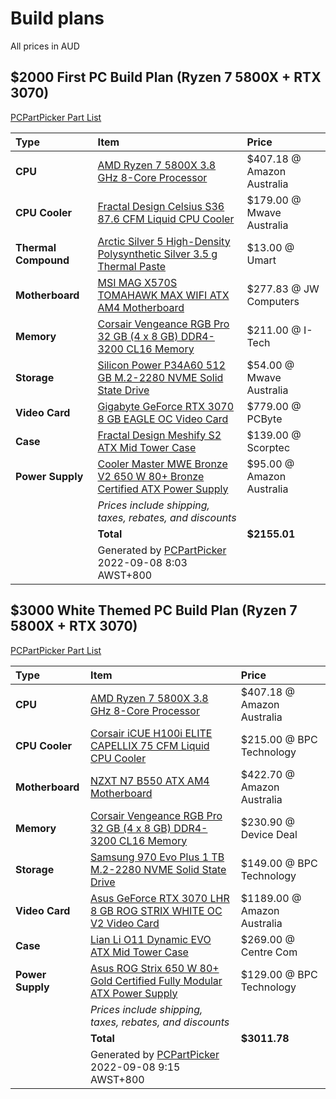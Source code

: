 # Build plans
All prices in AUD
## $2000 First PC Build Plan (Ryzen 7 5800X + RTX 3070)
[PCPartPicker Part List](https://au.pcpartpicker.com/list/rRFJNc)

| Type                 | Item                                                                                                                                                                                                           | Price                      |
|:-------------------- |:-------------------------------------------------------------------------------------------------------------------------------------------------------------------------------------------------------------- |:-------------------------- |
| **CPU**              | [AMD Ryzen 7 5800X 3.8 GHz 8-Core Processor](https://au.pcpartpicker.com/product/qtvqqs/amd-ryzen-7-5800x-38-ghz-8-core-processor-100-100000063wof)                                                            | $407.18 @ Amazon Australia |
| **CPU Cooler**       | [Fractal Design Celsius S36 87.6 CFM Liquid CPU Cooler](https://au.pcpartpicker.com/product/NMtWGX/fractal-design-celsius-s36-876-cfm-liquid-cpu-cooler-fd-wcu-celsius-s36-bk)                                 | $179.00 @ Mwave Australia  |
| **Thermal Compound** | [Arctic Silver 5 High-Density Polysynthetic Silver 3.5 g Thermal Paste](https://au.pcpartpicker.com/product/6RrG3C/arctic-silver-thermal-paste-as535g)                                                         | $13.00 @ Umart             |
| **Motherboard**      | [MSI MAG X570S TOMAHAWK MAX WIFI ATX AM4 Motherboard](https://au.pcpartpicker.com/product/9BGbt6/msi-mag-x570s-tomahawk-max-wifi-atx-am4-motherboard-mag-x570s-tomahawk-max-wifi)                              | $277.83 @ JW Computers     |
| **Memory**           | [Corsair Vengeance RGB Pro 32 GB (4 x 8 GB) DDR4-3200 CL16 Memory](https://au.pcpartpicker.com/product/3yQG3C/corsair-vengeance-rgb-pro-32gb-4-x-8gb-ddr4-3200-memory-cmw32gx4m4c3200c16)                      | $211.00 @ I-Tech           |
| **Storage**          | [Silicon Power P34A60 512 GB M.2-2280 NVME Solid State Drive](https://au.pcpartpicker.com/product/94gQzy/silicon-power-p34a60-512-gb-m2-2280-nvme-solid-state-drive-sp512gbp34a60m28)                          | $54.00 @ Mwave Australia   |
| **Video Card**       | [Gigabyte GeForce RTX 3070 8 GB EAGLE OC Video Card](https://au.pcpartpicker.com/product/ktvqqs/gigabyte-geforce-rtx-3070-8-gb-eagle-oc-video-card-gv-n3070eagle-oc-8gd)                                       | $779.00 @ PCByte           |
| **Case**             | [Fractal Design Meshify S2 ATX Mid Tower Case](https://au.pcpartpicker.com/product/mMkj4D/fractal-design-meshify-s2-black-tg-atx-mid-tower-case-fd-ca-mesh-s2-bko-tgl)                                         | $139.00 @ Scorptec         |
| **Power Supply**     | [Cooler Master MWE Bronze V2 650 W 80+ Bronze Certified ATX Power Supply](https://au.pcpartpicker.com/product/qJpmP6/cooler-master-mwe-bronze-v2-650-w-80-bronze-certified-atx-power-supply-mpe-6501-acaab-us) | $95.00 @ Amazon Australia  |
|                      | *Prices include shipping, taxes, rebates, and discounts*                                                                                                                                                       |                            |
|                      | **Total**                                                                                                                                                                                                      | **$2155.01**               |
|                      | Generated by [PCPartPicker](https://pcpartpicker.com) 2022-09-08 8:03 AWST+800                                                                                                                               |                            |

## $3000 White Themed PC Build Plan (Ryzen 7 5800X + RTX 3070)
[PCPartPicker Part List](https://au.pcpartpicker.com/list/R3hnNc)

| Type             | Item                                                                                                                                                                                                         | Price                       |
|:---------------- |:------------------------------------------------------------------------------------------------------------------------------------------------------------------------------------------------------------ |:--------------------------- |
| **CPU**          | [AMD Ryzen 7 5800X 3.8 GHz 8-Core Processor](https://au.pcpartpicker.com/product/qtvqqs/amd-ryzen-7-5800x-38-ghz-8-core-processor-100-100000063wof)                                                          | $407.18 @ Amazon Australia  |
| **CPU Cooler**   | [Corsair iCUE H100i ELITE CAPELLIX 75 CFM Liquid CPU Cooler](https://au.pcpartpicker.com/product/99Tp99/corsair-icue-h100i-elite-capellix-75-cfm-liquid-cpu-cooler-cw-9060050-ww)                            | $215.00 @ BPC Technology    |
| **Motherboard**  | [NZXT N7 B550 ATX AM4 Motherboard](https://au.pcpartpicker.com/product/KnLFf7/nzxt-n7-b550-atx-am4-motherboard-n7-b55xt-w1)                                                                                  | $422.70 @ Amazon Australia  |
| **Memory**       | [Corsair Vengeance RGB Pro 32 GB (4 x 8 GB) DDR4-3200 CL16 Memory](https://au.pcpartpicker.com/product/vZrmP6/corsair-vengeance-rgb-pro-32gb-4-x-8gb-ddr4-3200-memory-cmw32gx4m4c3200c16w)                   | $230.90 @ Device Deal       |
| **Storage**      | [Samsung 970 Evo Plus 1 TB M.2-2280 NVME Solid State Drive](https://au.pcpartpicker.com/product/Zxw7YJ/samsung-970-evo-plus-1-tb-m2-2280-nvme-solid-state-drive-mz-v7s1t0bam)                                | $149.00 @ BPC Technology    |
| **Video Card**   | [Asus GeForce RTX 3070 LHR 8 GB ROG STRIX WHITE OC V2 Video Card](https://au.pcpartpicker.com/product/v4jBD3/asus-geforce-rtx-3070-lhr-8-gb-rog-strix-white-oc-v2-video-card-rog-strix-rtx3070-o8g-white-v2) | $1189.00 @ Amazon Australia |
| **Case**         | [Lian Li O11 Dynamic EVO ATX Mid Tower Case](https://au.pcpartpicker.com/product/4cPQzy/lian-li-o11-dynamic-evo-atx-mid-tower-case-pc-o11dew)                                                                | $269.00 @ Centre Com        |
| **Power Supply** | [Asus ROG Strix 650 W 80+ Gold Certified Fully Modular ATX Power Supply](https://au.pcpartpicker.com/product/DRVG3C/asus-rog-strix-650-w-80-gold-certified-fully-modular-atx-power-supply-rog-strix-650g)    | $129.00 @ BPC Technology    |
|                  | *Prices include shipping, taxes, rebates, and discounts*                                                                                                                                                     |                             |
|                  | **Total**                                                                                                                                                                                                    | **$3011.78**                |
|                  | Generated by [PCPartPicker](https://pcpartpicker.com) 2022-09-08 9:15 AWST+800                                                                                                                             |                             |
